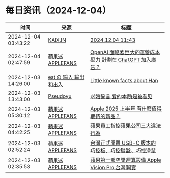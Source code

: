 ﻿# 每日资讯（2024-12-04）

|时间|来源|标题|
|---|---|---|
|2024-12-04 03:43:22|[KAIX.IN](https://kaix.in/feed/)|[2024.12.04 11:43](https://kaix.in/2024/1204/)|
|2024-12-04 02:47:59|[蘋果迷 APPLEFANS](https://applefans.today/feed/)|[OpenAI 面臨著巨大的運營成本壓力 計劃在 ChatGPT 加入廣告？](https://applefans.today/2024-12-chatgpt-with-ads-openai-explores-new-business-model/)|
|2024-12-03 14:26:00|[est の 输入 输出和出入](https://blog.est.im/rss)|[Little known facts about Han](https://blog.est.im/2024/stdout-06)|
|2024-12-03 13:43:00|[Pseudoyu](https://www.pseudoyu.com/zh/index.xml)|[求婚誓言 爱的本质是被看见](https://www.pseudoyu.com/zh/2024/12/03/proposal_to_boyi/)|
|2024-12-03 05:30:12|[蘋果迷 APPLEFANS](https://applefans.today/feed/)|[Apple 2025 上半年 有什麼值得期待的新品？](https://applefans.today/2024-12-apple-new-product-rumors/)|
|2024-12-03 04:42:25|[蘋果迷 APPLEFANS](https://applefans.today/feed/)|[蘋果員工指控蘋果公司三大違法行為](https://applefans.today/2024-12-employee-lawsuit-accuses-apple-of-spying-on-its-workers/)|
|2024-12-03 02:52:24|[蘋果迷 APPLEFANS](https://applefans.today/feed/)|[台灣正式開賣 USB-C 版本的 巧控板、巧控鍵盤、巧控滑鼠](https://applefans.today/2024-12-tw-launch-usb-c-magic-keyboard-mouse/)|
|2024-12-03 02:35:53|[蘋果迷 APPLEFANS](https://applefans.today/feed/)|[蘋果第一部空間運算設備 Apple Vision Pro 台灣開賣](https://applefans.today/2024-12-vision-pro-tw-launch/)|
